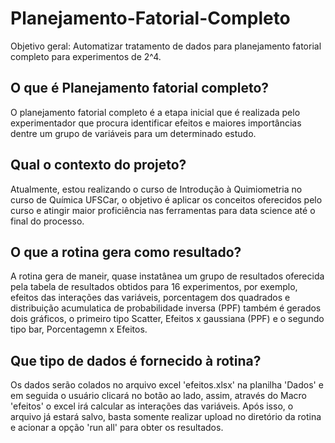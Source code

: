 # Planejamento-Fatorial-Completo
Objetivo geral: Automatizar tratamento de dados para planejamento fatorial completo para experimentos de 2^4.

## O que é Planejamento fatorial completo?
O planejamento fatorial completo é a etapa inicial que é realizada pelo experimentador que procura identificar efeitos e maiores importâncias dentre um grupo de variáveis para um determinado estudo.

## Qual o contexto do projeto? 
Atualmente, estou realizando o curso de Introdução à Quimiometria no curso de Química UFSCar, o objetivo é aplicar os conceitos oferecidos pelo curso e atingir maior proficiência nas ferramentas para data science até o final do processo. 

## O que a rotina gera como resultado?
A rotina gera de maneir, quase instatânea um grupo de resultados oferecida pela tabela de resultados obtidos para 16 experimentos, por exemplo, efeitos das interações das variáveis, porcentagem dos quadrados e distribuição acumulatica de probabilidade inversa (PPF) também é gerados dois gráficos, o primeiro tipo Scatter, Efeitos x gaussiana (PPF) e o segundo tipo bar, Porcentagemn x Efeitos.

## Que tipo de dados é fornecido à rotina?
Os dados serão colados no arquivo excel 'efeitos.xlsx' na planilha 'Dados' e em seguida o usuário clicará no botão ao lado, assim, através do Macro 'efeitos' o excel irá calcular as interações das variáveis. Após isso, o arquivo já estará salvo, basta somente realizar upload no diretório da rotina e acionar a opção 'run all' para obter os resultados.
